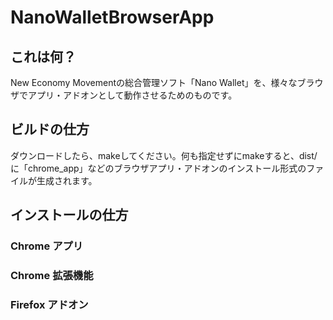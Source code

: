 # NanoWalletBrowserApp

## これは何？
New Economy Movementの総合管理ソフト「Nano Wallet」を、様々なブラウザでアプリ・アドオンとして動作させるためのものです。
## ビルドの仕方
ダウンロードしたら、makeしてください。何も指定せずにmakeすると、dist/に「chrome_app」などのブラウザアプリ・アドオンのインストール形式のファイルが生成されます。
## インストールの仕方
### Chrome アプリ
### Chrome 拡張機能
### Firefox アドオン
